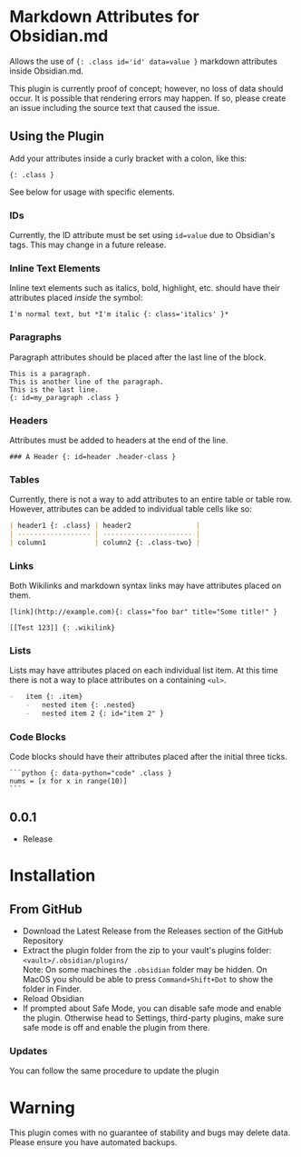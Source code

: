 # Markdown Attributes for Obsidian.md

Allows the use of `{: .class id='id' data=value }` markdown attributes inside Obsidian.md.

This plugin is currently proof of concept; however, no loss of data should occur. It is possible that rendering errors may happen. If so, please create an issue including the source text that caused the issue.

## Using the Plugin

Add your attributes inside a curly bracket with a colon, like this:

`{: .class }`

See below for usage with specific elements.

### IDs

Currently, the ID attribute must be set using `id=value` due to Obsidian's tags. This may change in a future release.

### Inline Text Elements

Inline text elements such as italics, bold, highlight, etc. should have their attributes placed _inside_ the symbol:

```
I'm normal text, but *I'm italic {: class='italics' }*
```

### Paragraphs

Paragraph attributes should be placed after the last line of the block.

```
This is a paragraph.
This is another line of the paragraph.
This is the last line.
{: id=my_paragraph .class }
```

### Headers

Attributes must be added to headers at the end of the line.

`### A Header {: id=header .header-class }`

### Tables

Currently, there is not a way to add attributes to an entire table or table row. However, attributes can be added to individual table cells like so:

```markdown
| header1 {: .class} | header2                |
| ------------------ | ---------------------- |
| column1            | column2 {: .class-two} |
```

### Links

Both Wikilinks and markdown syntax links may have attributes placed on them.

`[link](http://example.com){: class="foo bar" title="Some title!" }`

`[[Test 123]] {: .wikilink}`

### Lists

Lists may have attributes placed on each individual list item. At this time there is not a way to place attributes on a containing `<ul>`.

```markdown
-   item {: .item}
    -   nested item {: .nested}
    -   nested item 2 {: id="item 2" }
```

### Code Blocks

Code blocks should have their attributes placed after the initial three ticks.

````
```python {: data-python="code" .class }
nums = [x for x in range(10)]
```
````

## 0.0.1

-   Release

# Installation

<!-- ## From within Obsidian

From Obsidian v0.9.8, you can activate this plugin within Obsidian by doing the following:

-   Open Settings > Third-party plugin
-   Make sure Safe mode is **off**
-   Click Browse community plugins
-   Search for this plugin
-   Click Install
-   Once installed, close the community plugins window and activate the newly installed plugin -->

## From GitHub

-   Download the Latest Release from the Releases section of the GitHub Repository
-   Extract the plugin folder from the zip to your vault's plugins folder: `<vault>/.obsidian/plugins/`  
    Note: On some machines the `.obsidian` folder may be hidden. On MacOS you should be able to press `Command+Shift+Dot` to show the folder in Finder.
-   Reload Obsidian
-   If prompted about Safe Mode, you can disable safe mode and enable the plugin.
    Otherwise head to Settings, third-party plugins, make sure safe mode is off and
    enable the plugin from there.

### Updates

You can follow the same procedure to update the plugin

# Warning

This plugin comes with no guarantee of stability and bugs may delete data.
Please ensure you have automated backups.
